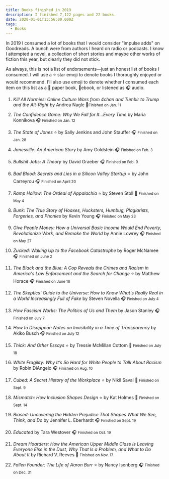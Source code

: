 ```yaml
---
title: Books finished in 2019
description: I finished 7,122 pages and 22 books.
date: 2020-01-01T13:56:00.000Z
tags:
  - Books
---
```

In 2019 I consumed a lot of books that I would consider "impulse adds" on Goodreads. A bunch were from authors I heard on radio or podcasts. I know I attempted a novel, a collection of short stories and maybe other works of fiction this year, but clearly they did not stick.

As always, this is not a list of endorsements&mdash;just an honest list of books I consumed. I will use a ⭐ star emoji to denote books I thoroughly enjoyed or would recommend. I'll also use emoji to denote whether I consumed each item on this list as a 📖 paper book, 📱ebook,  or listened as 🎧 audio. 

1.  <i>Kill All Normies: Online Culture Wars from 4chan and Tumblr to Trump and the Alt-Right </i>
    by Andrea Nagle
    📱<small>Finished on <time datetime="2019-01-11">Jan. 11</time></small>
    &nbsp;

2.  <i>The Confidence Game: Why We Fall for It...Every Time </i>
    by Maria Konnikova
    🎧 <small>Finished on <time datetime="2019-01-12">Jan. 12</time></small>
    &nbsp;

3.  <i>The State of Jones</i> ⭐
    by Sally Jenkins and John Stauffer
    🎧 <small>Finished on <time datetime="2019-01-28">Jan. 28</time></small>
    &nbsp;

4.  <i>Janesville: An American Story</i>
    by Amy Goldstein
    🎧 <small>Finished on <time datetime="2019-02-03">Feb. 3</time></small>
    &nbsp;

5.  <i>Bullshit Jobs: A Theory </i>
    by David Graeber
    🎧 <small>Finished on <time datetime="2019-02-09">Feb. 9</time></small>
    &nbsp;

6.  <i>Bad Blood: Secrets and Lies in a Silicon Valley Startup </i> ⭐
    by John Carreyrou
    🎧 <small>Finished on <time datetime="2019-04-20">April 20</time></small>
    &nbsp;

7.  <i>Ramp Hollow: The Ordeal of Appalachia </i> ⭐
    by Steven Stoll
    📖 <small>Finished on <time datetime="2019-05-04">May 4</time></small>
    &nbsp;

8.  <i>Bunk: The True Story of Hoaxes, Hucksters, Humbug, Plagiarists, Forgeries, and Phonies </i>
    by Kevin Young
    🎧 <small>Finished on <time datetime="2019-05-23">May 23</time></small>
    &nbsp;

9.  <i>Give People Money: How a Universal Basic Income Would End Poverty, Revolutionize Work, and Remake the World</i>
     by Annie Lowrey
    🎧 <small>Finished on <time datetime="2019-05-27">May 27</time></small>
    &nbsp;

10. <i>Zucked: Waking Up to the Facebook Catastrophe </i>
     by Roger McNamee
    🎧 <small>Finished on <time datetime="2019-06-02">June 2</time></small>
    &nbsp;

11. <i>The Black and the Blue: A Cop Reveals the Crimes and Racism in America's Law Enforcement and the Search for Change </i> ⭐
    by Matthew Horace
    🎧 <small>Finished on <time datetime="2019-06-16">June 16</time></small>
    &nbsp;

12. <i>The Skeptics' Guide to the Universe: How to Know What's Really Real in a World Increasingly Full of Fake </i>
    by Steven Novella
    🎧 <small>Finished on <time datetime="2019-07-04">July 4</time></small>
    &nbsp;

13. <i>How Fascism Works: The Politics of Us and Them </i>
    by Jason Stanley
    🎧 <small>Finished on <time datetime="2019-07-07">July 7</time></small>
    &nbsp;

14. <i>How to Disappear: Notes on Invisibility in a Time of Transparency</i>
    by Akiko Busch
    🎧 <small>Finished on <time datetime="2019-07-12">July 12</time></small>
    &nbsp;

15. <i>Thick: And Other Essays </i> ⭐
    by Tressie McMillan Cottom 
    📖 <small>Finished on <time datetime="2019-07-18">July 18</time></small>
    &nbsp;

16. <i>White Fragility: Why It’s So Hard for White People to Talk About Racism </i>
    by Robin DiAngelo
    🎧 <small>Finished on <time datetime="2019-08-10">Aug. 10</time></small>
    &nbsp;

17. <i>Cubed: A Secret History of the Workplace </i> ⭐
    by Nikil Saval
    📖 <small>Finished on <time datetime="2019-09-09">Sept. 9</time></small>
    &nbsp;

18. <i>Mismatch: How Inclusion Shapes Design </i> ⭐
    by Kat Holmes
    📖 <small>Finished on <time datetime="2019-09-14">Sept. 14</time></small>
    &nbsp;

19. <i>Biased: Uncovering the Hidden Prejudice That Shapes What We See, Think, and Do </i>
    by Jennifer L. Eberhardt
    🎧 <small>Finished on <time datetime="2019-09-19">Sept. 19</time></small>
    &nbsp;

20. <i>Educated </i>
    by Tara Westover
    🎧 <small>Finished on <time datetime="2019-10-19">Oct. 19</time></small>
    &nbsp;

21. <i>Dream Hoarders: How the American Upper Middle Class Is Leaving Everyone Else in the Dust, Why That Is a Problem, and What to Do About It </i>
    by Richard V. Reeves
    📱 <small>Finished on <time datetime="2019-11-17">Nov. 17</time></small>
    &nbsp;

22. <i>Fallen Founder: The Life of Aaron Burr </i> ⭐
    by Nancy Isenberg
    🎧 <small>Finished on <time datetime="2019-12-31">Dec. 31</time></small>
    &nbsp;
